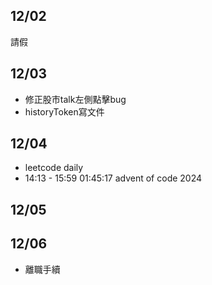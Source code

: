 ## 12/02
請假

## 12/03
- 修正股市talk左側點擊bug
- historyToken寫文件

## 12/04
- leetcode daily
- 14:13 - 15:59 01:45:17 advent of code 2024

## 12/05


## 12/06
- 離職手續
